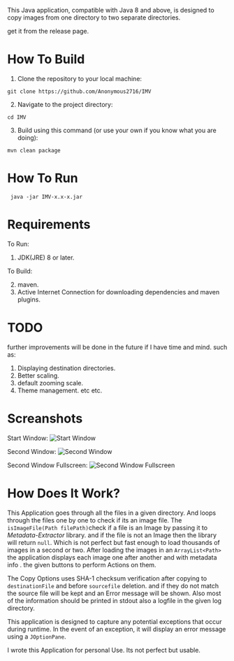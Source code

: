 This Java application, compatible with Java 8 and above, is designed to copy images from one directory to two separate directories.

get it from the release page.


# How To Build
1. Clone the repository to your local machine:
```
git clone https://github.com/Anonymous2716/IMV
```
2. Navigate to the project directory:
```
cd IMV
```
3. Build using this command (or use your own if you know what you are doing):
```
mvn clean package
```

# How To Run
```
 java -jar IMV-x.x-x.jar 
```

# Requirements
To Run:
1. JDK(JRE) 8 or later.

To Build: 

2. maven.
3. Active Internet Connection for downloading dependencies and maven 
plugins.

# TODO
further improvements will be done in the future if I have time and mind. such as:

1. Displaying destination directories.
2. Better scaling.
3. default zooming scale.
4. Theme management. etc etc.


# Screanshots
Start Window:
![Start Window](https://github.com/Anonymous2716/IMV/tree/main/Screenshots/start.png)

Second Window:
![Second Window](https://github.com/Anonymous2716/IMV/tree/main/Screenshots/main-s.png)

Second Window Fullscreen:
![Second Window Fullscreen](https://github.com/Anonymous2716/IMV/tree/main/Screenshots/main-b.png)


# How Does It Work? 
This Application goes through all the files in a given directory. And loops through the files one by one to check if its an image file. 
The `isImageFile(Path filePath)`check if a file is an Image by passing it to *Metadata-Extractor* library. and if the file is not an Image then the library will return `null`. Which is not perfect but fast enough to load thousands of images in a second or two.
After loading the images in an `ArrayList<Path>` the application displays each image one after another and with metadata info . the given buttons to perform Actions on them. 

The Copy Options uses SHA-1 checksum verification after copying to `destinationFile` and before `sourcefile` deletion. and if they do not match the source file will be kept and an Error message will be shown. Also most of the information should be printed in stdout also a logfile in the given log directory.

This application is designed to capture any potential exceptions that occur during runtime. In the event of an exception, it will display an error message using a `JOptionPane`.

I wrote this Application for personal Use. Its not perfect but usable.
